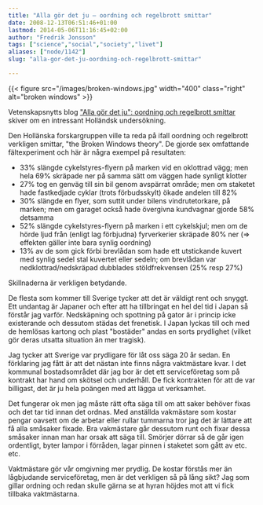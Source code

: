 ```yaml
---
title: "Alla gör det ju – oordning och regelbrott smittar"
date: 2008-12-13T06:51:46+01:00
lastmod: 2014-05-06T11:16:45+02:00
author: "Fredrik Jonsson"
tags: ["science","social","society","livet"]
aliases: ["node/1142"]
slug: "alla-gor-det-ju-oordning-och-regelbrott-smittar"

---
```


{{< figure src="/images/broken-windows.jpg" width="400" class="right" alt="broken windows" >}}

Vetenskapsnytts blog [ "Alla gör det ju": oordning och regelbrott smittar](http://vetenskapsnytt.blogspot.com/2008/12/alla-gr-det-ju-oordning-och-regelbrott.html) skiver om en intressant Holländsk undersökning.

Den Hollänska forskargruppen ville ta reda på ifall oordning och regelbrott verkligen smittar, "the Broken Windows theory". De gjorde sex omfattande fältexperiment och här är några exempel på resultaten:

* 33% slängde cykelstyres-flyern på marken vid en oklottrad vägg; men hela 69% skräpade ner på samma sätt om väggen hade synligt klotter
* 27% tog en genväg till sin bil genom avspärrat område; men om staketet hade fastkedjade cyklar (trots förbudsskylt) ökade andelen till 82%
* 30% slängde en flyer, som suttit under bilens vindrutetorkare, på marken; men om garaget också hade övergivna kundvagnar gjorde 58% detsamma
* 52% slängde cykelstyres-flyern på marken i ett cykelskjul; men om de hörde ljud från (enligt lag förbjudna) fyrverkerier skräpade 80% ner (=> effekten gäller inte bara synlig oordning)
* 13% av de som gick förbi brevlådan som hade ett utstickande kuvert med synlig sedel stal kuvertet eller sedeln; om brevlådan var nedklottrad/nedskräpad dubblades stöldfrekvensen (25% resp 27%)

Skillnaderna är verkligen betydande.

De flesta som kommer till Sverige tycker att det är väldigt rent och snyggt. Ett undantag är Japaner och efter att ha tillbringat en hel del tid i Japan så förstår jag varför. Nedskäpning och spottning på gator är i princip icke existerande och dessutom städas det frenetisk. I Japan lyckas till och med de hemlösas kartong och plast "bostäder" andas en sorts prydlighet (vilket gör deras utsatta situation än mer tragisk).

Jag tycker att Sverige var prydligare för låt oss säga 20 år sedan. En förklaring jag fått är att det nästan inte finns några vaktmästare kvar. I det kommunal bostadsområdet där jag bor är det ett serviceföretag som på kontrakt har hand om skötsel och underhåll. De fick kontrakten för att de var billigast, det är ju hela poängen med att lägga ut verksamhet.

Det fungerar ok men jag måste rätt ofta säga till om att saker behöver fixas och det tar tid innan det ordnas. Med anställda vakmästare som kostar pengar oavsett om de arbetar eller rullar tummarna tror jag det är lättare att få alla småsaker fixade. Bra vakmästare går dessutom runt och fixar dessa småsaker innan man har orsak att säga till. Smörjer dörrar så de går igen ordentligt, byter lampor i förråden, lagar pinnen i staketet som gått av etc. etc.

Vaktmästare gör vår omgivning mer prydlig. De kostar förstås mer än lågbjudande serviceföretag, men är det verkligen så på lång sikt? Jag som gillar ordning och redan skulle gärna se at hyran höjdes mot att vi fick tillbaka vaktmästarna.

